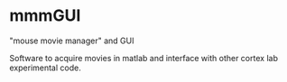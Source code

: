 # mmmGUI
"mouse movie manager" and GUI

Software to acquire movies in matlab and interface with other cortex lab experimental code. 
